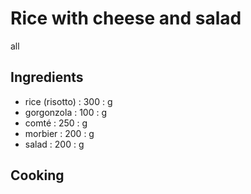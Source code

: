 # Rice with cheese and salad
all
## Ingredients
* rice (risotto) : 300 : g
* gorgonzola : 100 : g
* comté : 250 : g
* morbier : 200 : g
* salad : 200 : g
## Cooking
